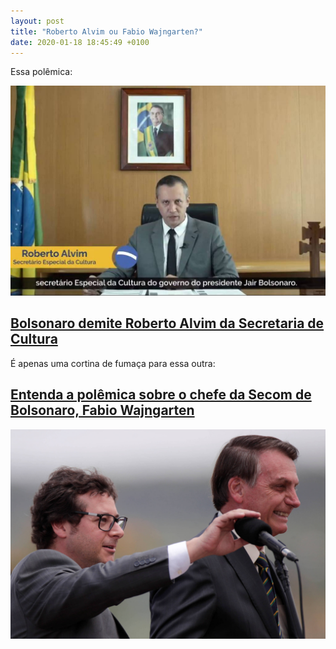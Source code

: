 ```yaml
---
layout: post
title: "Roberto Alvim ou Fabio Wajngarten?"
date: 2020-01-18 18:45:49 +0100
---
```


Essa polêmica:

<a class="cortina" href="https://www1.folha.uol.com.br/ilustrada/2020/01/roberto-alvim-pede-perdao-e-diz-que-associacao-com-nazismo-nao-foi-intencional.shtml">
  <img src="/assets/alvim.jpg" />
  <h2>
    Bolsonaro demite Roberto Alvim da Secretaria de Cultura
  </h2>
</a>

É apenas uma cortina de fumaça para essa outra:

<a class="escandalo-real" href="https://www1.folha.uol.com.br/poder/2020/01/entenda-a-polemica-sobre-o-chefe-da-secom-de-bolsonaro-fabio-wajngarten.shtml">
  <h2>Entenda a polêmica sobre o chefe da Secom de Bolsonaro, Fabio Wajngarten</h2>
  <img src="/assets/wajngarten.jpg">
</a>